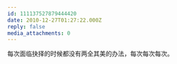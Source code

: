```yaml
---
id: 111137527879444420
date: 2010-12-27T01:27:22.000Z
reply: false
media_attachments: 0
---
```


每次面临抉择的时候都没有两全其美的办法，每次每次每次。

